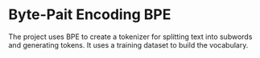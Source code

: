 # Byte-Pait Encoding BPE
 The project uses BPE to create a tokenizer for splitting text into subwords and generating tokens. It uses a training dataset to build the vocabulary.

